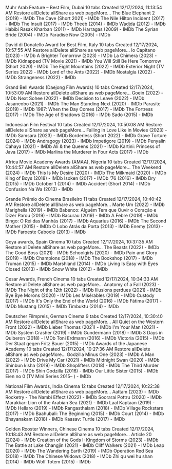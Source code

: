 
Muhr Arab Feature – Best Film, Dubai
10 tabs
Created 12/17/2024, 11:13:54 AM
Restore allDelete allShare as web pageMore...
The Blue Elephant 2 (2019) - IMDb
The Cave (Short 2021) - IMDb
The Nile Hilton Incident (2017) - IMDb
The Insult (2017) - IMDb
Theeb (2014) - IMDb
Wadjda (2012) - IMDb
Habibi Rasak Kharban (2011) - IMDb
Harragas (2009) - IMDb
The Syrian Bride (2004) - IMDb
Paradise Now (2005) - IMDb

David di Donatello Award for Best Film, Italy
10 tabs
Created 12/17/2024, 10:57:55 AM
Restore allDelete allShare as web pageMore...
Io Capitano (2023) - IMDb
A Brighter Tomorrow (2023) - IMDb
La Chimera (2023) - IMDb
Kidnapped (TV Movie 2021) - IMDb
You Will Still Be Here Tomorrow (Short 2020) - IMDb
The Eight Mountains (2022) - IMDb
Exterior Night (TV Series 2022) - IMDb
Lord of the Ants (2022) - IMDb
Nostalgia (2022) - IMDb
Strangeness (2022) - IMDb

Grand Bell Awards (Daejong Film Awards)
10 tabs
Created 12/17/2024, 10:53:09 AM
Restore allDelete allShare as web pageMore...
Goein (2022) - IMDb
Next Sohee (2022) - IMDb
Decision to Leave (2022) - IMDb
Jasaneobo (2021) - IMDb
The Man Standing Next (2020) - IMDb
Parasite (2019) - IMDb
1987: When the Day Comes (2017) - IMDb
The Fortress (2017) - IMDb
The Age of Shadows (2016) - IMDb
Sado (2015) - IMDb

Indonesian Film Festival
10 tabs
Created 12/17/2024, 10:50:08 AM
Restore allDelete allShare as web pageMore...
Falling in Love Like in Movies (2023) - IMDb
Samsara (2023) - IMDb
Borderless (Short 2022) - IMDb
Grave Torture (2024) - IMDb
Andragogy (2023) - IMDb
Impetigore (2019) - IMDb
Penyalin Cahaya (2021) - IMDb
Ali & the Queens (2021) - IMDb
Kartini: Princess of Java (2017) - IMDb
Marlina the Murderer in Four Acts (2017) - IMDb

Africa Movie Academy Awards (AMAA), Nigeria
10 tabs
Created 12/17/2024, 10:44:57 AM
Restore allDelete allShare as web pageMore...
The Weekend (2024) - IMDb
This Is My Desire (2020) - IMDb
The Milkmaid (2020) - IMDb
King of Boys (2018) - IMDb
Isoken (2017) - IMDb
'76 (2016) - IMDb
Dry (2015) - IMDb
October 1 (2014) - IMDb
Accident (Short 2014) - IMDb
Confusion Na Wa (2013) - IMDb

Grande Prêmio do Cinema Brasileiro
11 tabs
Created 12/17/2024, 10:40:42 AM
Restore allDelete allShare as web pageMore...
Marte Um (2022) - IMDb
Marighella (2019) - IMDb
Babenco: Alguém Tem que Ouvir o Coração e Dizer Parou (2019) - IMDb
Bacurau (2019) - IMDb
A Febre (2019) - IMDb
Bingo: O Rei das Manhãs (2017) - IMDb
Aquarius (2016) - IMDb
The Second Mother (2015) - IMDb
O Lobo Atrás da Porta (2013) - IMDb
Enemy (2013) - IMDb
Faroeste Caboclo (2013) - IMDb

Goya awards, Spain Cinema
10 tabs
Created 12/17/2024, 10:37:35 AM
Restore allDelete allShare as web pageMore...
The Beasts (2022) - IMDb
The Good Boss (2021) - IMDb
Schoolgirls (2020) - IMDb
Pain and Glory (2019) - IMDb
Champions (2018) - IMDb
The Bookshop (2017) - IMDb
Truman (2015) - IMDb
Marshland (2014) - IMDb
Living Is Easy with Eyes Closed (2013) - IMDb
Snow White (2012) - IMDb

Cesar Awards, French Cinema
10 tabs
Created 12/17/2024, 10:34:33 AM
Restore allDelete allShare as web pageMore...
Anatomy of a Fall (2023) - IMDb
The Night of the 12th (2022) - IMDb
Illusions perdues (2021) - IMDb
Bye Bye Morons (2020) - IMDb
Les Misérables (2019) - IMDb
Custody (2017) - IMDb
It's Only the End of the World (2016) - IMDb
Fátima (2017) - IMDb
Mustang (2015) - IMDb
Timbuktu (2014) - IMDb

Deutscher Filmpreis, German Cinema
9 tabs
Created 12/17/2024, 10:30:40 AM
Restore allDelete allShare as web pageMore...
All Quiet on the Western Front (2022) - IMDb
Lieber Thomas (2021) - IMDb
I'm Your Man (2021) - IMDb
System Crasher (2019) - IMDb
Gundermann (2018) - IMDb
3 Days in Quiberon (2018) - IMDb
Toni Erdmann (2016) - IMDb
Victoria (2015) - IMDb
Der Staat gegen Fritz Bauer (2015) - IMDb
Awards of the Japanese Academy
10 tabs
Created 12/17/2024, 10:27:36 AM
Restore allDelete allShare as web pageMore...
Godzilla Minus One (2023) - IMDb
A Man (2022) - IMDb
Drive My Car (2021) - IMDb
Midnight Swan (2020) - IMDb
Shinbun kisha (2019) - IMDb
Shoplifters (2018) - IMDb
The Third Murder (2017) - IMDb
Shin Godzilla (2016) - IMDb
Our Little Sister (2015) - IMDb
Eien no 0 (TV Mini Series 2015– ) - IMDb

National Film Awards, India Cinema
12 tabs
Created 12/17/2024, 10:22:38 AM
Restore allDelete allShare as web pageMore...
Aattam (2023) - IMDb
Rocketry - The Nambi Effect (2022) - IMDb
Soorarai Pottru (2020) - IMDb
Marakkar: Lion of the Arabian Sea (2021) - IMDb
Laal Kaptaan (2019) - IMDb
Hellaro (2019) - IMDb
Rangasthalam (2018) - IMDb
Village Rockstars (2017) - IMDb
Baahubali: The Beginning (2015) - IMDb
Court (2014) - IMDb
Bhayanakam (2018) - IMDb
Kaasav: Turtle (2017) - IMDb

Golden Rooster Winners, Chinese Cinema
10 tabs
Created 12/17/2024, 10:18:43 AM
Restore allDelete allShare as web pageMore...
Article 20 (2024) - IMDb
Creation of the Gods I: Kingdom of Storms (2023) - IMDb
The Battle at Lake Changjin (2021) - IMDb
Cliff Walkers (2021) - IMDb
Leap (2020) - IMDb
The Wandering Earth (2019) - IMDb
Operation Red Sea (2018) - IMDb
The Chinese Widows (2018) - IMDb
Zhi qu wei hu shan (2014) - IMDb
Wolf Totem (2015) - IMDb

